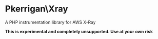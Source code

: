 # Pkerrigan\Xray
A PHP instrumentation library for AWS X-Ray

**This is experimental and completely unsupported. Use at your own risk**
